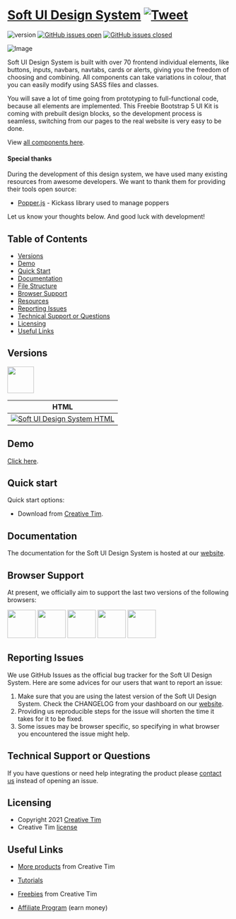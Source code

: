 # [Soft UI Design System](http://demos.creative-tim.com/soft-ui-design-system/presentation.html?ref=readme-suds) [![Tweet](https://img.shields.io/twitter/url/http/shields.io.svg?style=social&logo=twitter)](https://twitter.com/intent/tweet?url=https://www.creative-tim.com/product/soft-ui-design-system&text=Check%20Soft%20UI%20Design%20System%20made%20by%20@CreativeTim%20#webdesign%20#designSystem%20#softDesign%20#html%20https://www.creative-tim.com/product/soft-ui-design-system)

![version](https://img.shields.io/badge/version-1.0.5-blue.svg) [![GitHub issues open](https://img.shields.io/github/issues/creativetimofficial/soft-ui-design-system.svg?maxAge=2592000)](https://github.com/creativetimofficial/soft-ui-design-system/issues?q=is%3Aopen+is%3Aissue) [![GitHub issues closed](https://img.shields.io/github/issues-closed-raw/creativetimofficial/soft-ui-design-system.svg?maxAge=2592000)](https://github.com/creativetimofficial/soft-ui-design-system/issues?q=is%3Aissue+is%3Aclosed)

![Image](https://raw.githubusercontent.com/creativetimofficial/public-assets/master/soft-ui-design-system/opt_sds_free_thumbnail.jpg)

Soft UI Design System is built with over 70 frontend individual elements, like buttons, inputs, navbars, navtabs, cards or alerts, giving you the freedom of choosing and combining. All components can take variations in colour, that you can easily modify using SASS files and classes.

You will save a lot of time going from prototyping to full-functional code, because all elements are implemented. This Freebie Bootstrap 5 UI Kit is coming with prebuilt design blocks, so the development process is seamless, switching from our pages to the real website is very easy to be done.

View [all components here](https://www.creative-tim.com/learning-lab/bootstrap/alerts/soft-ui-design-system?ref=readme-suds).

#### Special thanks
During the development of this design system, we have used many existing resources from awesome developers. We want to thank them for providing their tools open source:
- [Popper.js](https://popper.js.org/) - Kickass library used to manage poppers

Let us know your thoughts below. And good luck with development!

## Table of Contents

* [Versions](#versions)
* [Demo](#demo)
* [Quick Start](#quick-start)
* [Documentation](#documentation)
* [File Structure](#file-structure)
* [Browser Support](#browser-support)
* [Resources](#resources)
* [Reporting Issues](#reporting-issues)
* [Technical Support or Questions](#technical-support-or-questions)
* [Licensing](#licensing)
* [Useful Links](#useful-links)

## Versions

[<img src="https://s3.amazonaws.com/creativetim_bucket/github/html.png" width="60" height="60" />](https://www.creative-tim.com/product/soft-ui-design-system?ref=readme-suds)

| HTML |
| --- |
| [![Soft UI Design System HTML](https://raw.githubusercontent.com/creativetimofficial/public-assets/master/soft-ui-design-system/opt_sds_free_thumbnail.jpg)](http://demos.creative-tim.com/soft-ui-design-system/presentation.html?ref=readme-suds)

## Demo

[Click here](https://demos.creative-tim.com/soft-ui-design-system/presentation.html?ref=readme-suds).

## Quick start

Quick start options:

- Download from [Creative Tim](https://www.creative-tim.com/product/soft-ui-design-system?ref=readme-suds).

## Documentation
The documentation for the Soft UI Design System is hosted at our [website](https://www.creative-tim.com/learning-lab/bootstrap/overview/soft-ui-design-system?ref=readme-suds).


## Browser Support

At present, we officially aim to support the last two versions of the following browsers:

<img src="https://s3.amazonaws.com/creativetim_bucket/github/browser/chrome.png" width="64" height="64"> <img src="https://s3.amazonaws.com/creativetim_bucket/github/browser/firefox.png" width="64" height="64"> <img src="https://s3.amazonaws.com/creativetim_bucket/github/browser/edge.png" width="64" height="64"> <img src="https://s3.amazonaws.com/creativetim_bucket/github/browser/safari.png" width="64" height="64"> <img src="https://s3.amazonaws.com/creativetim_bucket/github/browser/opera.png" width="64" height="64">

## Reporting Issues
We use GitHub Issues as the official bug tracker for the Soft UI Design System. Here are some advices for our users that want to report an issue:

1. Make sure that you are using the latest version of the Soft UI Design System. Check the CHANGELOG from your dashboard on our [website](https://www.creative-tim.com/product/soft-ui-design-system?ref=readme-suds).
2. Providing us reproducible steps for the issue will shorten the time it takes for it to be fixed.
3. Some issues may be browser specific, so specifying in what browser you encountered the issue might help.

## Technical Support or Questions

If you have questions or need help integrating the product please [contact us](https://www.creative-tim.com/contact-us?ref=readme-suds) instead of opening an issue.

## Licensing

- Copyright 2021 [Creative Tim](https://www.creative-tim.com?ref=readme-suds)
- Creative Tim [license](https://www.creative-tim.com/license?ref=readme-suds)

## Useful Links

- [More products](https://www.creative-tim.com/templates?ref=readme-suds) from Creative Tim

- [Tutorials](https://www.youtube.com/channel/UCVyTG4sCw-rOvB9oHkzZD1w)

- [Freebies](https://www.creative-tim.com/bootstrap-themes/free?ref=readme-suds) from Creative Tim

- [Affiliate Program](https://www.creative-tim.com/affiliates/new?ref=readme-suds) (earn money)

